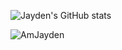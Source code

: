 ![Jayden's GitHub stats](https://github-readme-stats.vercel.app/api?username=AmJayden&count_private=true&include_all_commits=true)

<p> <img src="https://komarev.com/ghpvc/?username=AmJayden&color=3e7834" alt="AmJayden" />
